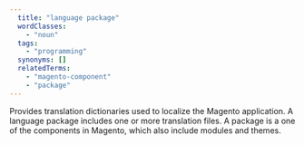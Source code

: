 ```yaml
---
  title: "language package"
  wordClasses:
    - "noun"
  tags:
    - "programming"
  synonyms: []
  relatedTerms:
    - "magento-component"
    - "package"
---
```

Provides translation dictionaries used to localize the Magento application. A language package includes one or more translation files. A package is a one of the components in Magento, which also include modules and themes.
